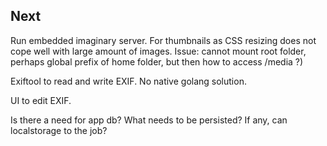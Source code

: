
## Next

Run embedded imaginary server. For thumbnails as CSS resizing does not cope well with large amount of images.
Issue: cannot mount root folder, perhaps global prefix of home folder, but then how to access /media ?)

Exiftool to read and write EXIF. No native golang solution.

UI to edit EXIF.

Is there a need for app db? What needs to be persisted? If any, can localstorage to the job?